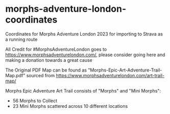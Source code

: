 # morphs-adventure-london-coordinates
Coordinates for Morphs Adventure London 2023 for importing to Strava as a running route

All Credit for #MorphsAdventureLondon goes to https://www.morphsadventurelondon.com/, please consider going here and making a donation towards a great cause

The Original PDF Map can be found as "Morphs-Epic-Art-Adventure-Trail-Map.pdf" sourced from https://www.morphsadventurelondon.com/art-trail-map/ 

Morphs Epic Adventure Art Trail consists of "Morphs" and "Mini Morphs":
* 56 Morphs to Collect
* 23 Mini Morphs scattered across 10 different locations



